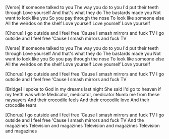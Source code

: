 [Verse]
If someone talked to you
The way you do to you
I'd put their teeth through
Love yourself
And that's what they do
The bastards made you
Not want to look like you
So you pay through the nose
To look like someone else
All the weirdos on the shelf
Love yourself
Love yourself
Love yourself

[Chorus]
I go outside and I feel free
'Cause I smash mirrors and fuck TV
I go outside and I feel free
'Cause I smash mirrors and fuck TV

[Verse]
If someone talked to you
The way you do to you
I'd put their teeth through
Love yourself
And that's what they do
The bastards made you
Not want to look like you
So you pay through the nose
To look like someone else
All the weirdos on the shelf
Love yourself
Love yourself
Love yourself

[Chorus]
I go outside and I feel free
'Cause I smash mirrors and fuck TV
I go outside and I feel free
'Cause I smash mirrors and fuck TV

[Bridge]
I spoke to God in my dreams last night
She said I'd go to heaven if my teeth was white
Medicator, medicator, medicator
Numb me from these naysayers
And their crocodile feels
And their crocodile love
And their crocodile tears

[Chorus]
I go outside and I feel free
'Cause I smash mirrors and fuck TV
I go outside and I feel free
'Cause I smash mirrors and fuck TV
And the magazines
Television and magazines
Television and magazines
Television and magazines
